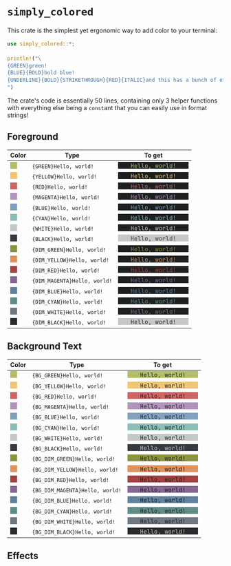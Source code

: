 # `simply_colored`

This crate is the simplest yet ergonomic way to add color to your terminal:

```rs
use simply_colored::*;

println!("\
{GREEN}green!
{BLUE}{BOLD}bold blue!
{UNDERLINE}{BOLD}{STRIKETHROUGH}{RED}{ITALIC}and this has a bunch of effects!{OFF}
")
```

The crate's code is essentially 50 lines, containing only 3 helper functions with everything else being a `const`ant that you can easily use in format strings!

## Foreground

| Color                                                  | Type                                   | To get                                                                                                               |
| -----                                                  | ------------------                     | -------                                                                                                              |
| ![Green](assets/swatch_green_16x16.png)                | `{GREEN}Hello, world!`                 | ![Green text color in terminal](assets/fg_text_green_164x16.png)                                                     |
| ![Yellow](assets/swatch_yellow_16x16.png)              | `{YELLOW}Hello, world!`                | ![Yellow text color in terminal](assets/fg_text_yellow_164x16.png)                                                   |
| ![Red](assets/swatch_red_16x16.png)                    | `{RED}Hello, world!`                   | ![Red text color in terminal](assets/fg_text_red_164x16.png)                                                         |
| ![Magenta](assets/swatch_magenta_16x16.png)            | `{MAGENTA}Hello, world!`               | ![Magenta text color in terminal](assets/fg_text_magenta_164x16.png)                                                 |
| ![Blue](assets/swatch_blue_16x16.png)                  | `{BLUE}Hello, world!`                  | ![Blue text color in terminal](assets/fg_text_blue_164x16.png)                                                       |
| ![Cyan](assets/swatch_cyan_16x16.png)                  | `{CYAN}Hello, world!`                  | ![Cyan text color in terminal](assets/fg_text_cyan_164x16.png)                                                       |
| ![White](assets/swatch_white_16x16.png)                | `{WHITE}Hello, world!`                 | ![White text color in terminal](assets/fg_text_white_164x16.png)                                                     |
| ![Black](assets/swatch_black_16x16.png)                | `{BLACK}Hello, world!`                 | ![Black text color in terminal](assets/fg_text_black_164x16.png)                                                     |
| ![Dim green](assets/swatch_dim_green_16x16.png)        | `{DIM_GREEN}Hello, world!`             | ![Dim green text color in terminal](assets/fg_text_dim_green_164x16.png)                                             |
| ![Dim yellow](assets/swatch_dim_yellow_16x16.png)      | `{DIM_YELLOW}Hello, world!`            | ![Dim yellow text color in terminal](assets/fg_text_dim_yellow_164x16.png)                                           |
| ![Dim red](assets/swatch_dim_red_16x16.png)            | `{DIM_RED}Hello, world!`               | ![Dim red text color in terminal](assets/fg_text_dim_red_164x16.png)                                                 |
| ![Dim magenta](assets/swatch_dim_magenta_16x16.png)    | `{DIM_MAGENTA}Hello, world!`           | ![Dim magenta text color in terminal](assets/fg_text_dim_magenta_164x16.png)                                         |
| ![Dim blue](assets/swatch_dim_blue_16x16.png)          | `{DIM_BLUE}Hello, world!`              | ![Dim blue text color in terminal](assets/fg_text_dim_blue_164x16.png)                                               |
| ![Dim cyan](assets/swatch_dim_cyan_16x16.png)          | `{DIM_CYAN}Hello, world!`              | ![Dim cyan text color in terminal](assets/fg_text_dim_cyan_164x16.png)                                               |
| ![Dim white](assets/swatch_dim_white_16x16.png)        | `{DIM_WHITE}Hello, world!`             | ![Dim white text color in terminal](assets/fg_text_dim_white_164x16.png)                                             |
| ![Dim black](assets/swatch_dim_black_16x16.png)        | `{DIM_BLACK}Hello, world!`             | ![Dim black text color in terminal](assets/fg_text_dim_black_164x16.png)                                             |

## Background Text

| Color                                                  | Type                                   |  To get                                                                                                              |
| -----                                                  | ------------------                     | -------                                                                                                              |
| ![Green](assets/swatch_green_16x16.png)                | `{BG_GREEN}Hello, world!`              | ![Green text color in terminal](assets/bg_text_green_164x16.png)                                                     |
| ![Yellow](assets/swatch_yellow_16x16.png)              | `{BG_YELLOW}Hello, world!`             | ![Yellow text color in terminal](assets/bg_text_yellow_164x16.png)                                                   |
| ![Red](assets/swatch_red_16x16.png)                    | `{BG_RED}Hello, world!`                | ![Red text color in terminal](assets/bg_text_red_164x16.png)                                                         |
| ![Magenta](assets/swatch_magenta_16x16.png)            | `{BG_MAGENTA}Hello, world!`            | ![Magenta text color in terminal](assets/bg_text_magenta_164x16.png)                                                 |
| ![Blue](assets/swatch_blue_16x16.png)                  | `{BG_BLUE}Hello, world!`               | ![Blue text color in terminal](assets/bg_text_blue_164x16.png)                                                       |
| ![Cyan](assets/swatch_cyan_16x16.png)                  | `{BG_CYAN}Hello, world!`               | ![Cyan text color in terminal](assets/bg_text_cyan_164x16.png)                                                       |
| ![White](assets/swatch_white_16x16.png)                | `{BG_WHITE}Hello, world!`              | ![White text color in terminal](assets/bg_text_white_164x16.png)                                                     |
| ![Black](assets/swatch_black_16x16.png)                | `{BG_BLACK}Hello, world!`              | ![Black text color in terminal](assets/bg_text_black_164x16.png)                                                     |
| ![Dim green](assets/swatch_dim_green_16x16.png)        | `{BG_DIM_GREEN}Hello, world!`          | ![Dim green text color in terminal](assets/bg_text_dim_green_164x16.png)                                             |
| ![Dim yellow](assets/swatch_dim_yellow_16x16.png)      | `{BG_DIM_YELLOW}Hello, world!`         | ![Dim yellow text color in terminal](assets/bg_text_dim_yellow_164x16.png)                                           |
| ![Dim red](assets/swatch_dim_red_16x16.png)            | `{BG_DIM_RED}Hello, world!`            | ![Dim red text color in terminal](assets/bg_text_dim_red_164x16.png)                                                 |
| ![Dim magenta](assets/swatch_dim_magenta_16x16.png)    | `{BG_DIM_MAGENTA}Hello, world!`        | ![Dim magenta text color in terminal](assets/bg_text_dim_magenta_164x16.png)                                         |
| ![Dim blue](assets/swatch_dim_blue_16x16.png)          | `{BG_DIM_BLUE}Hello, world!`           | ![Dim blue text color in terminal](assets/bg_text_dim_blue_164x16.png)                                               |
| ![Dim cyan](assets/swatch_dim_cyan_16x16.png)          | `{BG_DIM_CYAN}Hello, world!`           | ![Dim cyan text color in terminal](assets/bg_text_dim_cyan_164x16.png)                                               |
| ![Dim white](assets/swatch_dim_white_16x16.png)        | `{BG_DIM_WHITE}Hello, world!`          | ![Dim white text color in terminal](assets/bg_text_dim_white_164x16.png)                                             |
| ![Dim black](assets/swatch_dim_black_16x16.png)        | `{BG_DIM_BLACK}Hello, world!`          | ![Dim black text color in terminal](assets/bg_text_dim_black_164x16.png)                                             |

## Effects

